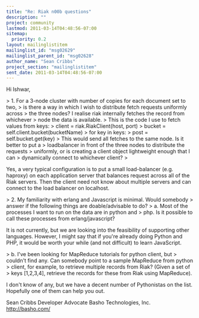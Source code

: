 ```yaml
---
title: "Re: Riak n00b questions"
description: ""
project: community
lastmod: 2011-03-14T04:48:56-07:00
sitemap:
  priority: 0.2
layout: mailinglistitem
mailinglist_id: "msg02629"
mailinglist_parent_id: "msg02628"
author_name: "Sean Cribbs"
project_section: "mailinglistitem"
sent_date: 2011-03-14T04:48:56-07:00
---
```



Hi Ishwar,

&gt; 1. For a 3-node cluster with number of copies for each document set to two, 
&gt; is there a way in which I wish to distribute fetch requests uniformly across 
&gt; the three nodes? I realise riak internally fetches the record from whichever 
&gt; node the data is available.
&gt; This is the code I use to fetch values from keys:
&gt; client = riak.RiakClient(host, port)
&gt; bucket = self.client.bucket(bucketName)
&gt; for key in keys:
&gt; post = self.bucket.get(key)
&gt; This would send all fetches to the same node. Is it better to put a 
&gt; loadbalancer in front of the three nodes to distribute the requests 
&gt; uniformly, or is creating a client object lightweight enough that I can 
&gt; dynamically connect to whichever client?
&gt; 

Yes, a very typical configuration is to put a small load-balancer (e.g. 
haproxy) on each application server that balances request across all of the 
Riak servers. Then the client need not know about multiple servers and can 
connect to the load balancer on localhost.

&gt; 2. My familiarity with erlang and Javascript is minimal. Would somebody 
&gt; answer if the following things are doable/advisable to do?
&gt; a. Most of the processes I want to run on the data are in python and 
&gt; php. Is it possible to call these processes from erlang/javascript?

It is not currently, but we are looking into the feasibility of supporting 
other languages. However, I might say that if you're already doing Python and 
PHP, it would be worth your while (and not difficult) to learn JavaScript.

&gt; b. I've been looking for MapReduce tutorials for python client, but 
&gt; couldn't find any. Can somebody point to a sample MapReduce from python 
&gt; client, for example, to retrieve multiple records from Riak? (Given a set of 
&gt; keys [1,2,3,4], retrieve the records for these from Riak using MapReduce).

I don't know of any, but we have a decent number of Pythonistas on the list. 
Hopefully one of them can help you out.

Sean Cribbs 
Developer Advocate
Basho Technologies, Inc.
http://basho.com/


